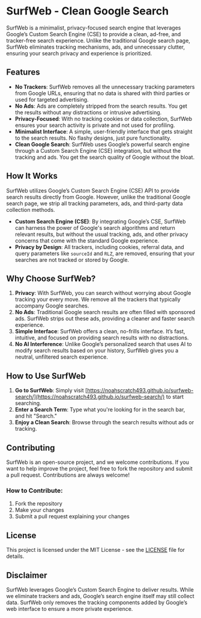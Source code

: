 # SurfWeb - Clean Google Search

SurfWeb is a minimalist, privacy-focused search engine that leverages Google’s Custom Search Engine (CSE) to provide a clean, ad-free, and tracker-free search experience. Unlike the traditional Google search page, SurfWeb eliminates tracking mechanisms, ads, and unnecessary clutter, ensuring your search privacy and experience is prioritized.

## Features

- **No Trackers**: SurfWeb removes all the unnecessary tracking parameters from Google URLs, ensuring that no data is shared with third parties or used for targeted advertising.
- **No Ads**: Ads are completely stripped from the search results. You get the results without any distractions or intrusive advertising.
- **Privacy-Focused**: With no tracking cookies or data collection, SurfWeb ensures your search activity is private and not used for profiling.
- **Minimalist Interface**: A simple, user-friendly interface that gets straight to the search results. No flashy designs, just pure functionality.
- **Clean Google Search**: SurfWeb uses Google’s powerful search engine through a Custom Search Engine (CSE) integration, but without the tracking and ads. You get the search quality of Google without the bloat.

## How It Works

SurfWeb utilizes Google’s Custom Search Engine (CSE) API to provide search results directly from Google. However, unlike the traditional Google search page, we strip all tracking parameters, ads, and third-party data collection methods.

- **Custom Search Engine (CSE)**: By integrating Google’s CSE, SurfWeb can harness the power of Google's search algorithms and return relevant results, but without the usual tracking, ads, and other privacy concerns that come with the standard Google experience.
- **Privacy by Design**: All trackers, including cookies, referral data, and query parameters like `sourceId` and `RLZ`, are removed, ensuring that your searches are not tracked or stored by Google.

## Why Choose SurfWeb?

1. **Privacy**: With SurfWeb, you can search without worrying about Google tracking your every move. We remove all the trackers that typically accompany Google searches.
2. **No Ads**: Traditional Google search results are often filled with sponsored ads. SurfWeb strips out these ads, providing a cleaner and faster search experience.
3. **Simple Interface**: SurfWeb offers a clean, no-frills interface. It’s fast, intuitive, and focused on providing search results with no distractions.
4. **No AI Interference**: Unlike Google’s personalized search that uses AI to modify search results based on your history, SurfWeb gives you a neutral, unfiltered search experience.

## How to Use SurfWeb

1. **Go to SurfWeb**: Simply visit [https://noahscratch493.github.io/surfweb-search/](https://noahscratch493.github.io/surfweb-search/) to start searching.
2. **Enter a Search Term**: Type what you're looking for in the search bar, and hit "Search."
3. **Enjoy a Clean Search**: Browse through the search results without ads or tracking.

## Contributing

SurfWeb is an open-source project, and we welcome contributions. If you want to help improve the project, feel free to fork the repository and submit a pull request. Contributions are always welcome!

### How to Contribute:

1. Fork the repository
2. Make your changes
3. Submit a pull request explaining your changes

## License

This project is licensed under the MIT License - see the [LICENSE](LICENSE) file for details.

## Disclaimer

SurfWeb leverages Google’s Custom Search Engine to deliver results. While we eliminate trackers and ads, Google’s search engine itself may still collect data. SurfWeb only removes the tracking components added by Google’s web interface to ensure a more private experience.
